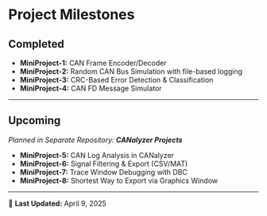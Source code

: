 # Project Milestones

## Completed

- **MiniProject-1:** CAN Frame Encoder/Decoder  
- **MiniProject-2:** Random CAN Bus Simulation with file-based logging  
- **MiniProject-3:** CRC-Based Error Detection & Classification  
- **MiniProject-4:** CAN FD Message Simulator  

---

## Upcoming  
*Planned in Separate Repository: **CANalyzer Projects***

- **MiniProject-5:** CAN Log Analysis in CANalyzer  
- **MiniProject-6:** Signal Filtering & Export (CSV/MAT)  
- **MiniProject-7:** Trace Window Debugging with DBC  
- **MiniProject-8:** Shortest Way to Export via Graphics Window  

---

📅 **Last Updated:** April 9, 2025

